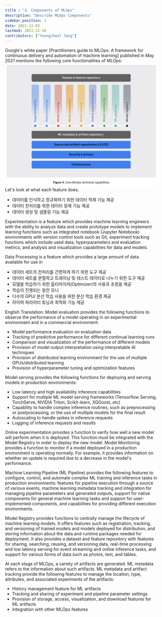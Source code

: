 ```yaml
---
title : "3. Components of MLOps"
description: "Describe MLOps Components"
sidebar_position: 3
date: 2021-12-03
lastmod: 2021-12-10
contributors: ["Youngcheol Jang"]
---
```


Google's white paper [Practitioners guide to MLOps: A framework for continuous delivery and automation of machine learning] published in May 2021 mentions the following core functionalities of MLOps: 
![mlops-component](./img/mlops-component.png)
Let's look at what each feature does.

- 데이터를 인식하고 정규화하기 위한 데이터 적재 기능 제공
- 데이터 전처리를 위한 데이터 정제 기능 제공
- 데이터 생성 및 샘플링 기능 제공

Experimentation is a feature which provides machine learning engineers with the ability to analyze data and create prototype models to implement learning functions such as integrated notebook (Jupyter Notebook) environments with version control tools such as Git, experiment tracking functions which include used data, hyperparameters and evaluation metrics, and analysis and visualization capabilities for data and models.

Data Processing is a feature which provides a large amount of data available for use in
- 데이터 세트의 전처리를 간편하게 하기 위한 도구 제공
- 데이터 세트를 분할하고 트레이닝 및 테스트 데이터로 나누기 위한 도구 제공
- 모델을 학습하기 위한 옵티마이저(Optimizer)의 사용과 조정을 제공
- 학습이 진행되는 동안 모니
- 다수의 GPU/ 분산 학습 사용을 위한 분산 학습 환경 제공
- 하이퍼 파라미터 튜닝과 최적화 기능 제공

English Translation: Model evaluation provides the following functions to observe the performance of a model operating in an experimental environment and in a commercial environment: 

- Model performance evaluation on evaluation data
- Tracking of predictive performance for different continual learning runs
- Comparison and visualization of the performance of different models
- Provision of model output interpretation using interpretable AI techniques
- Provision of distributed learning environment for the use of multiple GPUs/distributed learning
- Provision of hyperparameter tuning and optimization features

Model serving provides the following functions for deploying and serving models in production environments: 
- Low latency and high availability inference capabilities
- Support for multiple ML model serving frameworks (Tensorflow Serving, TorchServe, NVIDIA Triton, Scikit-learn, XGGoost, etc)
- Capability to handle complex inference routines, such as preprocessing or postprocessing, or the use of multiple models for the final result
- Autoscaling to handle spikes in inference requests
- Logging of inference requests and results

Online experimentation provides a function to verify how well a new model will perform when it is deployed. This function must be integrated with the Model Registry in order to deploy the new model. Model Monitoring provides a function to monitor if a model deployed in a production environment is operating normally. For example, it provides information on whether an update is required due to a decrease in the model's performance.

Machine Learning Pipeline (ML Pipeline) provides the following features to configure, control, and automate complex ML training and inference tasks in production environments: features for pipeline execution through a source of various events, machine learning metadata tracking and integration for managing pipeline parameters and generated outputs, support for native components for general machine learning tasks and support for user-implemented components, and capabilities for providing different execution environments.

Model Registry provides functions to centrally manage the lifecycle of machine learning models. It offers features such as registration, tracking, and versioning of trained models and models deployed for distribution, and storing information about the data and runtime packages needed for deployment. It also provides a dataset and feature repository with features for sharing, searching, reusing, and versioning data, real-time processing and low latency serving for event streaming and online inference tasks, and support for various forms of data such as photos, text, and tables.

At each stage of MLOps, a variety of artifacts are generated. ML metadata refers to the information about such artifacts. ML metadata and artifact tracking provide the following features to manage the location, type, attributes, and associated experiments of the artifacts:

- History management feature for ML artifacts
- Tracking and sharing of experiment and pipeline parameter settings
- Provision of storage, access, visualization, and download features for ML artifacts
- Integration with other MLOps features


